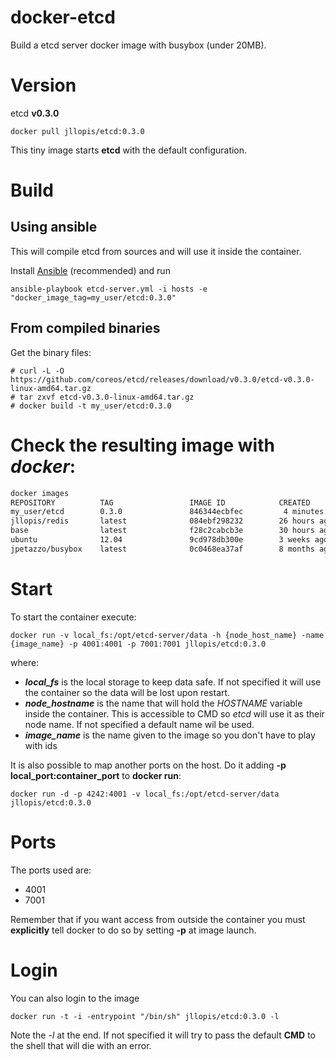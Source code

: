 docker-etcd
===========

Build a etcd server docker image with busybox (under 20MB).

# Version
etcd **v0.3.0**

    docker pull jllopis/etcd:0.3.0

This tiny image starts **etcd** with the default configuration.

# Build

## Using ansible

This will compile etcd from sources and will use it inside the container.

Install [Ansible](http://docs.ansible.com/intro_installation.html) (recommended) and run

    ansible-playbook etcd-server.yml -i hosts -e "docker_image_tag=my_user/etcd:0.3.0"

## From compiled binaries

Get the binary files:

    # curl -L -O https://github.com/coreos/etcd/releases/download/v0.3.0/etcd-v0.3.0-linux-amd64.tar.gz
    # tar zxvf etcd-v0.3.0-linux-amd64.tar.gz
    # docker build -t my_user/etcd:0.3.0

# Check the resulting image with *docker*:

```bash
docker images
REPOSITORY          TAG                 IMAGE ID            CREATED             VIRTUAL SIZE
my_user/etcd        0.3.0               846344ecbfec         4 minutes ago      19.22 MB
jllopis/redis       latest              084ebf298232        26 hours ago        502.4 MB
base                latest              f28c2cabcb3e        30 hours ago        478.3 MB
ubuntu              12.04               9cd978db300e        3 weeks ago         204.4 MB
jpetazzo/busybox    latest              0c0468ea37af        8 months ago        3.229 MB
```
# Start

To start the container execute:

    docker run -v local_fs:/opt/etcd-server/data -h {node_host_name} -name {image_name} -p 4001:4001 -p 7001:7001 jllopis/etcd:0.3.0

where:

 - ***local_fs*** is the local storage to keep data safe. If not specified it will use the container so the data will be lost upon restart.
 - ***node_hostname*** is the name that will hold the *HOSTNAME* variable inside the container. 
This is accessible to CMD so *etcd* will use it as their node name. If not specified a default name wil be used.
 - ***image_name*** is the name given to the image so you don't have to play with ids

It is also possible to map another ports on the host. Do it adding **-p local_port:container_port** to **docker run**:

    docker run -d -p 4242:4001 -v local_fs:/opt/etcd-server/data jllopis/etcd:0.3.0

# Ports
The ports used are:

 - 4001
 - 7001

Remember that if you want access from outside the container you must **explicitly** tell docker to do so by setting **-p** at image launch.

# Login
You can also login to the image

    docker run -t -i -entrypoint "/bin/sh" jllopis/etcd:0.3.0 -l

Note the _-l_ at the end. If not specified it will try to pass the default **CMD** to the shell that will die with an error.
